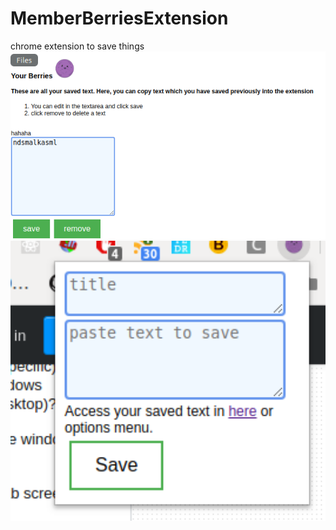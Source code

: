 # MemberBerriesExtension
chrome extension to save things
<img src="readme_img/Screenshot from 2019-09-11 01-01-59.png" alt="alt text" width="900" > 
<img src="readme_img/Screenshot from 2019-09-11 01-01-29.png" alt="alt text" width="900" > 
